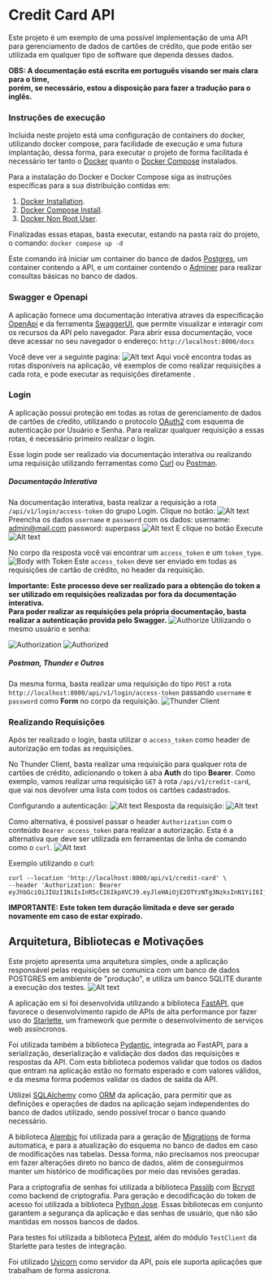 # Credit Card API

Este projeto é um exemplo de uma possível implementação de uma API  
para gerenciamento de dados de cartões de crédito, que pode então ser  
utilizada em qualquer tipo de software que dependa desses dados.


**OBS: A documentação está escrita em português visando ser mais clara para o time,  
porém, se necessário, estou a disposição para fazer a tradução para o inglês.**


### Instruções de execução

Incluida neste projeto está uma configuração de containers do docker, utilizando docker compose, para facilidade de execução e uma futura implantação, dessa forma, para executar o projeto de forma facilitada é necessário ter tanto o [Docker](https://docs.docker.com/engine/)  quanto o [Docker Compose](https://docs.docker.com/compose/) instalados.

Para a instalação do Docker e Docker Compose siga as instruções específicas para a sua distribuição contidas em:
1. [Docker Installation](https://docs.docker.com/engine/install/).
2. [Docker Compose Install](https://docs.docker.com/compose/install/linux/#install-using-the-repository).
3. [Docker Non Root User](https://docs.docker.com/engine/install/linux-postinstall/#manage-docker-as-a-non-root-user).

Finalizadas essas etapas, basta executar, estando na pasta raíz do projeto, o comando:
`docker compose up -d`

Este comando irá iniciar um container do banco de dados [Postgres](https://www.postgresql.org/), um container contendo a API, e um container contendo o [Adminer](https://www.adminer.org/) para realizar consultas básicas no banco de dados.

### Swagger e Openapi
A aplicação fornece uma documentação interativa atraves da especificação [OpenApi](https://www.openapis.org/) e da ferramenta [SwaggerUI](https://swagger.io/tools/swagger-ui/), que permite visualizar e interagir com os recursos da API pelo navegador.
Para abrir essa documentação, voce deve acessar no seu navegador o endereço:
`http://localhost:8000/docs`

Você deve ver a seguinte pagina:
![Alt text](images/image-1.png)
Aqui você encontra todas as rotas disponíveis na aplicação, vê exemplos de como realizar requisições a cada rota, e pode executar as requisições diretamente .

### Login

A aplicação possui proteção em todas as rotas de gerenciamento  de dados de cartões de cŕedito, utilizando o protocolo [OAuth2](https://oauth.net/2/) com esquema de autenticação por Usuário e Senha. Para realizar qualquer requisição a essas rotas, é necessário primeiro realizar o login.

Esse login pode ser realizado via documentação interativa ou realizando uma requisição utilizando ferramentas como [Curl](https://curl.se/) ou [Postman](https://www.postman.com/).

##### Documentação Interativa
Na documentação interativa, basta realizar a requisição a rota `/api/v1/login/access-token` do grupo Login.
Clique no botão:
![Alt text](images/image-3.png)
Preencha os dados `username` e `password` com os dados:
username: admin@mail.com
password: superpass
![Alt text](images/image-4.png)
E clique no botão Execute
![Alt text](images/image-5.png)

No corpo da resposta você vai encontrar um `access_token` e um `token_type`.
![Body with Token](images/image-6.png)
Este `access_token` deve ser enviado em todas as requisições de cartão de crédito, no header da requisição.

**Importante: Este processo deve ser realizado para a obtenção do token a ser utilizado em requisições realizadas por fora da documentação interativa.  
Para poder realizar as requisições pela própria documentação, basta realizar a autenticação provida pelo Swagger.**
![Authorize](images/image-7.png)
Utilizando o mesmo usuário e senha:

![Authorization](images/image-8.png)
![Authorized](images/image-9.png)


##### Postman, Thunder e Outros

Da mesma forma, basta realizar uma requisição do tipo `POST` a rota `http://localhost:8000/api/v1/login/access-token` passando `username` e `password` como **Form** no corpo da requisição.
![Thunder Client](images/image-10.png)

### Realizando Requisições
Após ter realizado o login, basta utilizar o `access_token` como header de autorização em todas as requisições.

No Thunder Client, basta realizar uma requisição para qualquer rota de cartões de crédito, adicionando o token à aba **Auth** do tipo **Bearer**.
Como exemplo, vamos realizar uma requisição `GET` à rota `/api/v1/credit-card`, que vai nos devolver uma lista com todos os cartões cadastrados.

Configurando a autenticação:
![Alt text](images/image.png)
Resposta da requisição:
![Alt text](images/image-11.png)

Como alternativa, é possivel passar o header `Authorization` com o conteúdo `Bearer access_token` para realizar a autorização. Esta é a alternativa que deve ser utilizada em ferramentas de linha de comando como o `curl`.
![Alt text](images/image-12.png)

Exemplo utilizando o curl:
```console
curl --location 'http://localhost:8000/api/v1/credit-card' \
--header 'Authorization: Bearer eyJhbGciOiJIUzI1NiIsInR5cCI6IkpXVCJ9.eyJleHAiOjE2OTYzNTg3NzksInN1YiI6IjMifQ.fgiqmVNLmczFEHFXgcmmHqiUB4ub2KAXpEBHi3vVlZU'
```

**IMPORTANTE: Este token tem duração limitada e deve ser gerado novamente em caso de estar expirado.**

## Arquitetura, Bibliotecas e Motivações

Este projeto apresenta uma arquitetura simples, onde a aplicação responsável pelas requisições se comunica com um banco de dados POSTGRES em ambiente de "produção", e utiliza um banco SQLITE durante a execução dos testes.
![Alt text](images/image-13.png)

A aplicação em si foi desenvolvida utilizando a biblioteca [FastAPI](https://fastapi.tiangolo.com/), que favorece o desenvolvimento rapido de APIs de alta performance por fazer uso do [Starlette](https://www.starlette.io/), um framework que permite o desenvolvimento de serviços web assíncronos. 

Foi utilizada também a biblioteca [Pydantic](https://docs.pydantic.dev/latest/), integrada ao FastAPI, para a serialização, deserialização e validação dos dados das requisições e respostas da API. Com esta biblioteca podemos validar que todos os dados que entram na aplicação estão no formato esperado e com valores válidos, e da mesma forma podemos validar os dados de saída da API.

Utilizei [SQLAlchemy](https://www.sqlalchemy.org/) como [ORM](https://pt.wikipedia.org/wiki/Mapeamento_objeto-relacional) da aplicação, para permitir que as definições e operações de dados na aplicação sejam independentes do banco de dados utilizado, sendo possível trocar o banco quando necessário.

A biblioteca [Alembic](https://alembic.sqlalchemy.org/en/latest/index.html) foi utilizada para a geração de [Migrations](https://kenzie.com.br/blog/migrations/) de forma automatica, e para a atualização do esquema no banco de dados em caso de modificações nas tabelas. Dessa forma, não precisamos nos preocupar em fazer alterações direto no banco de dados, além de conseguirmos manter um histórico de modificações por meio das revisões geradas.

Para a criptografia de senhas foi utilizada a biblioteca [Passlib](https://passlib.readthedocs.io/en/stable/) com [Bcrypt](https://passlib.readthedocs.io/en/stable/lib/passlib.hash.bcrypt.html?highlight=bcrypt) como backend de criptografia. Para geração e decodificação do token de acesso foi utilizada a biblioteca [Python Jose](https://pypi.org/project/python-jose/). Essas bibliotecas em conjunto garantem a segurança da aplicação e das senhas de usuário, que não são mantidas em nossos bancos de dados.

Para testes foi utilizada a biblioteca [Pytest](https://docs.pytest.org/en/7.4.x/), além do módulo `TestClient` da Starlette para testes de integração.

Foi utilizado [Uvicorn](https://www.uvicorn.org/) como servidor da API, pois ele suporta aplicações que trabalham de forma assícrona.